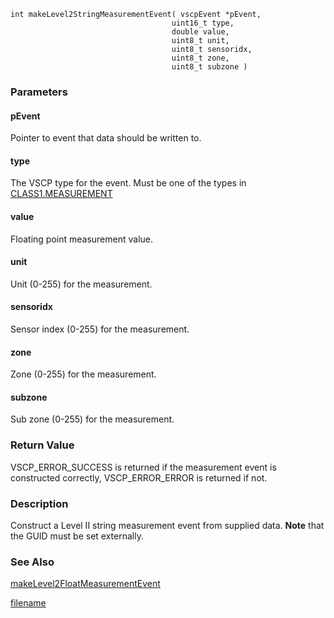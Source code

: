 

```clike
int makeLevel2StringMeasurementEvent( vscpEvent *pEvent, 
                                    uint16_t type,
                                    double value,
                                    uint8_t unit,
                                    uint8_t sensoridx,
                                    uint8_t zone,
                                    uint8_t subzone )
```

### Parameters

#### pEvent
Pointer to event that data should be written to.

#### type
The VSCP type for the event. Must be one of the types in [CLASS1.MEASUREMENT](https://grodansparadis.gitbooks.io/the-vscp-specification/class1.measurement.html)

#### value
Floating point measurement value.

#### unit
Unit (0-255) for the measurement.

#### sensoridx
Sensor index (0-255) for the measurement.

#### zone
Zone (0-255) for the measurement.

#### subzone
Sub zone (0-255) for the measurement. 

### Return Value
VSCP_ERROR_SUCCESS is returned if the measurement event is constructed correctly, VSCP_ERROR_ERROR is returned if not. 

### Description
Construct a Level II string measurement event from supplied data. **Note** that the GUID must be set externally. 

### See Also
[makeLevel2FloatMeasurementEvent](makelevel2floatmeasurementevent.md)



[filename](./bottom_copyright.md ':include')